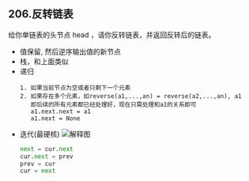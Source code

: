 ## 206.反转链表
给你单链表的头节点 head ，请你反转链表，并返回反转后的链表。

- 值保留, 然后逆序输出值的新节点
- 栈，和上面类似
- 递归
  ```text
  1. 如果当前节点为空或者只剩下一个元素
  2. 如果存在多个元素，如reverse(a1,...,an) = reverse(a2,...,an), a1
     即后续的所有元素都已经处理好，现在只需处理和a1的关系即可
     a1.next.next = a1
     a1.next = None
  ```
- 迭代(最硬核)
  ![解释图](./source/206图.png)
  ```python
  next = cur.next
  cur.next = prev
  prev = cur
  cur = next
  ```